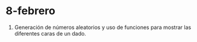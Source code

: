 # 8-febrero
1. Generación de números aleatorios y uso de funciones para mostrar las diferentes caras de un dado.
